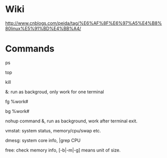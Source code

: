 # Wiki
http://www.cnblogs.com/peida/tag/%E6%AF%8F%E6%97%A5%E4%B8%80linux%E5%91%BD%E4%BB%A4/

# Commands
ps

top

kill

&: run as backgroud, only work for one terminal

fg %work#

bg %work#

nohup command &, run as background, work after terminal exit.

vmstat: system status, memory/cpu/swap etc.

dmesg: system core info, |grep CPU

free: check memory info,  [-b|-m|-g] means unit of size.
